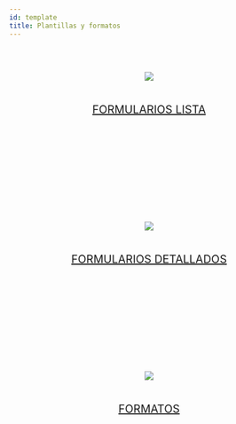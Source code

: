 ```yaml
---
id: template
title: Plantillas y formatos
---
```


<div style="text-align: center; margin-top: 20px; margin-bottom: 20px; height: 250px; width: 100%">
    <a class="button" href="custom-listform-templates.html"><img style="vertical-align: middle;margin-top: 40px;margin-bottom: 20px" src="https://developer.4d.com/4d-for-ios/docs/assets/en/template-formatters/buttonListFormTemplate.png"/><p style="font-size: 20px">FORMULARIOS LISTA</p></a>
</div>

<div style="text-align: center; margin-top: 20px; margin-bottom: 20px; height: 250px; width: 100%">
    <a class="button" href="custom-detailform-templates.html"><img style="vertical-align: middle;margin-top: 40px;margin-bottom: 20px" src="https://developer.4d.com/4d-for-ios/docs/assets/en/template-formatters/buttonDetailFormTemplate.png"/><p style="font-size: 20px">FORMULARIOS DETALLADOS</p></a>
</div>

<div style="text-align: center; margin-top: 20px; margin-bottom: 20px; height: 250px; width: 100%">
    <a class="button" href="custom-data-formatters.html"><img style="vertical-align: middle;margin-top: 40px;margin-bottom: 20px" src="https://developer.4d.com/4d-for-ios/docs/assets/en/template-formatters/buttonFormatters.png"/><p style="font-size: 20px">FORMATOS</p></a>
</div>


